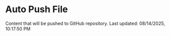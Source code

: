 # Auto Push File

Content that will be pushed to GitHub repository.
Last updated: 08/14/2025, 10:17:50 PM